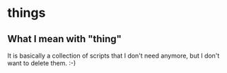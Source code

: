 # things

What I mean with "thing"
------------------------

It is basically a collection of scripts that I don't need anymore, but I don't want to delete them. :-)

